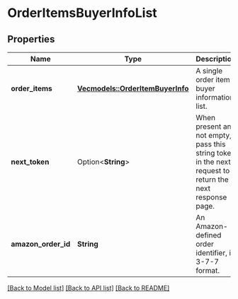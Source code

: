# OrderItemsBuyerInfoList

## Properties

Name | Type | Description | Notes
------------ | ------------- | ------------- | -------------
**order_items** | [**Vec<models::OrderItemBuyerInfo>**](OrderItemBuyerInfo.md) | A single order item's buyer information list. | 
**next_token** | Option<**String**> | When present and not empty, pass this string token in the next request to return the next response page. | [optional]
**amazon_order_id** | **String** | An Amazon-defined order identifier, in 3-7-7 format. | 

[[Back to Model list]](../README.md#documentation-for-models) [[Back to API list]](../README.md#documentation-for-api-endpoints) [[Back to README]](../README.md)


